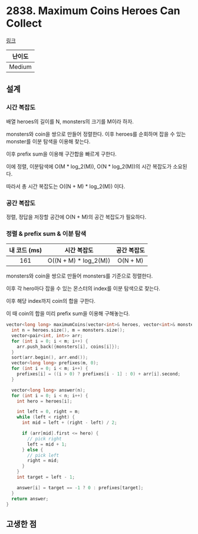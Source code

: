 # 2838. Maximum Coins Heroes Can Collect

[링크](https://leetcode.com/problems/maximum-coins-heroes-can-collect/description/)

| 난이도 |
| :----: |
| Medium |

## 설계

### 시간 복잡도

배열 heroes의 길이를 N, monsters의 크기를 M이라 하자.

monsters와 coin을 쌍으로 만들어 정렬한다. 이후 heroes를 순회하며 잡을 수 있는 monster를 이분 탐색을 이용해 찾는다.

이후 prefix sum을 이용해 구간합을 빠르게 구한다.

이에 정렬, 이분탐색에 O(M \* log_2(M)), O(N \* log_2(M))의 시간 복잡도가 소요된다.

따라서 총 시간 복잡도는 O((N + M) \* log_2(M)) 이다.

### 공간 복잡도

정렬, 정답을 저장할 공간에 O(N + M)의 공간 복잡도가 필요하다.

### 정렬 & prefix sum & 이분 탐색

| 내 코드 (ms) |      시간 복잡도       | 공간 복잡도 |
| :----------: | :--------------------: | :---------: |
|     161      | O((N + M) \* log_2(M)) |  O(N + M)   |

monsters와 coin을 쌍으로 만들어 monsters를 기준으로 정렬한다.

이후 각 hero마다 잡을 수 있는 몬스터의 index를 이분 탐색으로 찾는다.

이후 해당 index까지 coin의 합을 구한다.

이 때 coin의 합을 미리 prefix sum을 이용해 구해놓는다.

```cpp
vector<long long> maximumCoins(vector<int>& heroes, vector<int>& monsters, vector<int>& coins) {
  int n = heroes.size(), m = monsters.size();
  vector<pair<int, int>> arr;
  for (int i = 0; i < m; i++) {
    arr.push_back({monsters[i], coins[i]});
  }
  sort(arr.begin(), arr.end());
  vector<long long> prefixes(m, 0);
  for (int i = 0; i < m; i++) {
    prefixes[i] = ((i > 0) ? prefixes[i - 1] : 0) + arr[i].second;
  }

  vector<long long> answer(n);
  for (int i = 0; i < n; i++) {
    int hero = heroes[i];

    int left = 0, right = m;
    while (left < right) {
      int mid = left + (right - left) / 2;

      if (arr[mid].first <= hero) {
        // pick right
        left = mid + 1;
      } else {
        // pick left
        right = mid;
      }
    }
    int target = left - 1;

    answer[i] = target == -1 ? 0 : prefixes[target];
  }
  return answer;
}
```

## 고생한 점
